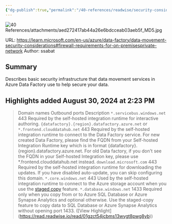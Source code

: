 ```yaml
---
{"dg-publish":true,"permalink":"/40-references/readwise/security-considerations-azure-data-factory/","tags":["rw/articles"]}
---
```


![40 References/attachments/aed272417ab44a26e6bdcceab03aeb5f_MD5.jpg](/img/user/40%20References/attachments/aed272417ab44a26e6bdcceab03aeb5f_MD5.jpg)
  
URL: https://learn.microsoft.com/en-us/azure/data-factory/data-movement-security-considerations#firewall-requirements-for-on-premisesprivate-network
Author: ssabat

## Summary

Describes basic security infrastructure that data movement services in Azure Data Factory use to help secure your data.

## Highlights added August 30, 2024 at 2:23 PM
>Domain names Outbound ports Description `*.servicebus.windows.net` 443 Required by the self-hosted integration runtime for interactive authoring. `{datafactory}.{region}.datafactory.azure.net` 
>or `*.frontend.clouddatahub.net` 443 Required by the self-hosted integration runtime to connect to the Data Factory service. 
>For new created Data Factory, please find the FQDN from your Self-hosted Integration Runtime key which is in format {datafactory}.{region}.datafactory.azure.net. For old Data factory, if you don't see the FQDN in your Self-hosted Integration key, please use *.frontend.clouddatahub.net instead. `download.microsoft.com` 443 Required by the self-hosted integration runtime for downloading the updates. If you have disabled auto-update, you can skip configuring this domain. `*.core.windows.net` 443 Used by the self-hosted integration runtime to connect to the Azure storage account when you use the [staged copy](https://learn.microsoft.com/en-us/azure/data-factory/data-movement-security-considerations/copy-activity-performance#staged-copy) feature. `*.database.windows.net` 1433 Required only when you copy from or to Azure SQL Database or Azure Synapse Analytics and optional otherwise. Use the staged-copy feature to copy data to SQL Database or Azure Synapse Analytics without opening port 1433. ([View Highlight] (https://read.readwise.io/read/01gzct54jcbms13wvgt8pwg8yb))


